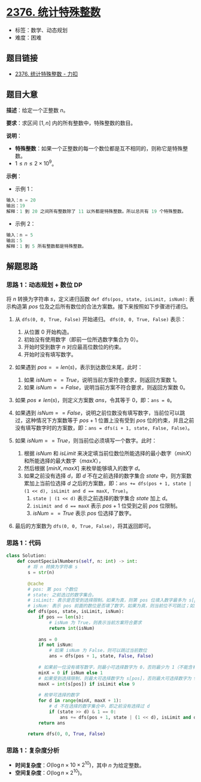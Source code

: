 # [2376. 统计特殊整数](https://leetcode.cn/problems/count-special-integers/)

- 标签：数学、动态规划
- 难度：困难

## 题目链接

- [2376. 统计特殊整数 - 力扣](https://leetcode.cn/problems/count-special-integers/)

## 题目大意

**描述**：给定一个正整数 $n$。

**要求**：求区间 $[1, n]$ 内的所有整数中，特殊整数的数目。

**说明**：

- **特殊整数**：如果一个正整数的每一个数位都是互不相同的，则称它是特殊整数。
- $1 \le n \le 2 \times 10^9$。

**示例**：

- 示例 1：

```python
输入：n = 20
输出：19
解释：1 到 20 之间所有整数除了 11 以外都是特殊整数。所以总共有 19 个特殊整数。
```

- 示例 2：

```python
输入：n = 5
输出：5
解释：1 到 5 所有整数都是特殊整数。
```

## 解题思路

### 思路 1：动态规划 + 数位 DP

将 $n$ 转换为字符串 $s$，定义递归函数 `def dfs(pos, state, isLimit, isNum):` 表示构造第 $pos$ 位及之后所有数位的合法方案数。接下来按照如下步骤进行递归。

1. 从 `dfs(0, 0, True, False)` 开始递归。 `dfs(0, 0, True, False)` 表示：
      1. 从位置 $0$ 开始构造。
      2. 初始没有使用数字（即前一位所选数字集合为 $0$）。
      3. 开始时受到数字 $n$ 对应最高位数位的约束。
      4. 开始时没有填写数字。

2. 如果遇到  $pos == len(s)$，表示到达数位末尾，此时：
      1. 如果 $isNum == True$，说明当前方案符合要求，则返回方案数 $1$。
      2. 如果 $isNum == False$，说明当前方案不符合要求，则返回方案数 $0$。

3. 如果 $pos \ne len(s)$，则定义方案数 $ans$，令其等于 $0$，即：`ans = 0`。
4. 如果遇到 $isNum == False$，说明之前位数没有填写数字，当前位可以跳过，这种情况下方案数等于 $pos + 1$ 位置上没有受到 $pos$ 位的约束，并且之前没有填写数字时的方案数，即：`ans = dfs(i + 1, state, False, False)`。
5. 如果 $isNum == True$，则当前位必须填写一个数字。此时：
      1. 根据 $isNum$ 和 $isLimit$ 来决定填当前位数位所能选择的最小数字（$minX$）和所能选择的最大数字（$maxX$），
      2. 然后根据 $[minX, maxX]$ 来枚举能够填入的数字 $d$。
      3. 如果之前没有选择 $d$，即 $d$ 不在之前选择的数字集合 $state$ 中，则方案数累加上当前位选择 $d$ 之后的方案数，即：`ans += dfs(pos + 1, state | (1 << d), isLimit and d == maxX, True)`。
            1. `state | (1 << d)` 表示之前选择的数字集合 $state$ 加上 $d$。
            2. `isLimit and d == maxX` 表示 $pos + 1$ 位受到之前 $pos$ 位限制。
            3. $isNum == True$ 表示 $pos$ 位选择了数字。

6. 最后的方案数为 `dfs(0, 0, True, False)`，将其返回即可。

### 思路 1：代码

```python
class Solution:
    def countSpecialNumbers(self, n: int) -> int:
        # 将 n 转换为字符串 s
        s = str(n)
        
        @cache
        # pos: 第 pos 个数位
        # state: 之前选过的数字集合。
        # isLimit: 表示是否受到选择限制。如果为真，则第 pos 位填入数字最多为 s[pos]；如果为假，则最大可为 9。
        # isNum: 表示 pos 前面的数位是否填了数字。如果为真，则当前位不可跳过；如果为假，则当前位可跳过。
        def dfs(pos, state, isLimit, isNum):
            if pos == len(s):
                # isNum 为 True，则表示当前方案符合要求
                return int(isNum)
            
            ans = 0
            if not isNum:
                # 如果 isNum 为 False，则可以跳过当前数位
                ans = dfs(pos + 1, state, False, False)
            
            # 如果前一位没有填写数字，则最小可选择数字为 0，否则最少为 1（不能含有前导 0）。
            minX = 0 if isNum else 1
            # 如果受到选择限制，则最大可选择数字为 s[pos]，否则最大可选择数字为 9。
            maxX = int(s[pos]) if isLimit else 9
            
            # 枚举可选择的数字
            for d in range(minX, maxX + 1): 
                # d 不在选择的数字集合中，即之前没有选择过 d
                if (state >> d) & 1 == 0:
                    ans += dfs(pos + 1, state | (1 << d), isLimit and d == maxX, True)
            return ans
    
        return dfs(0, 0, True, False)
```

### 思路 1：复杂度分析

- **时间复杂度**：$O(\log n \times 10 \times 2^{10})$，其中 $n$ 为给定整数。
- **空间复杂度**：$O(\log n \times 2^{10})$。
